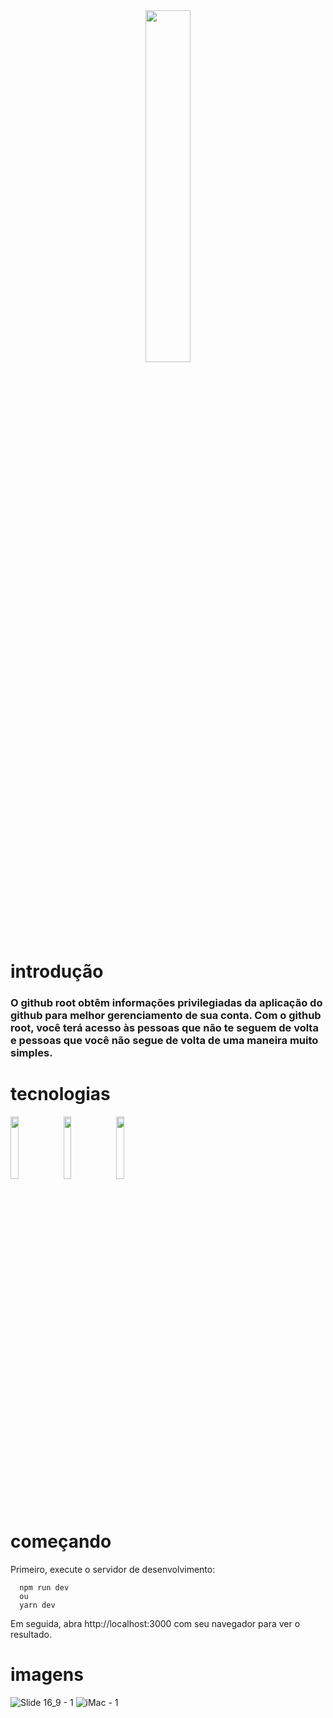 <div align="center">
  <img style="width: 38%" src="https://user-images.githubusercontent.com/63814295/143962969-92e858cd-8212-4356-8a25-2f2dd0761a15.png" />
</div>


# introdução
### O github root obtêm informações privilegiadas da aplicação do github para melhor gerenciamento de sua conta. Com o github root, você terá acesso às pessoas que não te seguem de volta e pessoas que você não segue de volta de uma maneira muito simples.

# tecnologias

<div>
    <img style="width:16%;" src="https://cdn.jsdelivr.net/gh/devicons/devicon/icons/typescript/typescript-original.svg" />
    <img style="width:16%;" src="https://cdn.jsdelivr.net/gh/devicons/devicon/icons/react/react-original.svg" />
    <img style="width:16%;" src="https://cdn.jsdelivr.net/gh/devicons/devicon/icons/nextjs/nextjs-line.svg" />
</div>

# começando
Primeiro, execute o servidor de desenvolvimento:
```
  npm run dev
  ou 
  yarn dev
```
Em seguida, abra http://localhost:3000 com seu navegador para ver o resultado.

# imagens
![Slide 16_9 - 1](https://user-images.githubusercontent.com/63814295/144130794-2bfc6b7d-a026-4cde-97ce-4328c15b046b.jpg)
![iMac - 1](https://user-images.githubusercontent.com/63814295/144131721-9ad55fe8-8de5-4f60-9d69-9f4e65037100.jpg)
